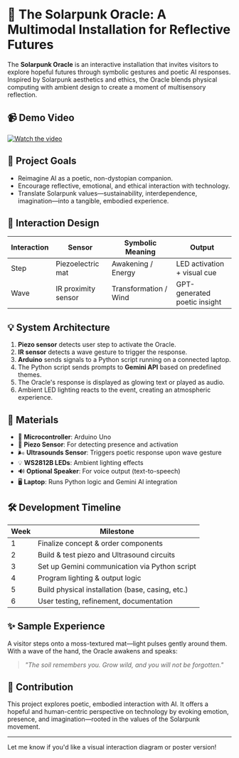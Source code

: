 # 🌱 The Solarpunk Oracle: A Multimodal Installation for Reflective Futures

The **Solarpunk Oracle** is an interactive installation that invites visitors to explore hopeful futures through symbolic gestures and poetic AI responses. Inspired by Solarpunk aesthetics and ethics, the Oracle blends physical computing with ambient design to create a moment of multisensory reflection.

## 📹 Demo Video

[![Watch the video](https://img.youtube.com/vi/brxwXBemLDk/0.jpg)](https://www.youtube.com/watch?v=brxwXBemLDk)

## 🌟 Project Goals

* Reimagine AI as a poetic, non-dystopian companion.
* Encourage reflective, emotional, and ethical interaction with technology.
* Translate Solarpunk values—sustainability, interdependence, imagination—into a tangible, embodied experience.

## 🔮 Interaction Design

| Interaction | Sensor              | Symbolic Meaning      | Output                       |
| ----------- | ------------------- | --------------------- | ---------------------------- |
| Step        | Piezoelectric mat   | Awakening / Energy    | LED activation + visual cue  |
| Wave        | IR proximity sensor | Transformation / Wind | GPT-generated poetic insight |

## 💡 System Architecture

1. **Piezo sensor** detects user step to activate the Oracle.
2. **IR sensor** detects a wave gesture to trigger the response.
3. **Arduino** sends signals to a Python script running on a connected laptop.
4. The Python script sends prompts to **Gemini API** based on predefined themes.
5. The Oracle's response is displayed as glowing text or played as audio.
6. Ambient LED lighting reacts to the event, creating an atmospheric experience.

## 🔧 Materials

* 🧠 **Microcontroller**: Arduino Uno
* 🦶 **Piezo Sensor**: For detecting presence and activation
* 🌬️ **Ultrasounds Sensor**: Triggers poetic response upon wave gesture
* 💡 **WS2812B LEDs**: Ambient lighting effects
* 🔊 **Optional Speaker**: For voice output (text-to-speech)
* 🖥️ **Laptop**: Runs Python logic and Gemini AI integration

## 🛠️ Development Timeline

| Week | Milestone                                        |
| ---- | ------------------------------------------------ |
| 1    | Finalize concept & order components              |
| 2    | Build & test piezo and Ultrasound circuits               |
| 3    | Set up Gemini communication via Python script       |
| 4    | Program lighting & output logic                  |
| 5    | Build physical installation (base, casing, etc.) |
| 6    | User testing, refinement, documentation          |

## ✨ Sample Experience

A visitor steps onto a moss-textured mat—light pulses gently around them.
With a wave of the hand, the Oracle awakens and speaks:

> *"The soil remembers you. Grow wild, and you will not be forgotten."*

## 🎁 Contribution

This project explores poetic, embodied interaction with AI. It offers a hopeful and human-centric perspective on technology by evoking emotion, presence, and imagination—rooted in the values of the Solarpunk movement.

---

Let me know if you'd like a visual interaction diagram or poster version!

